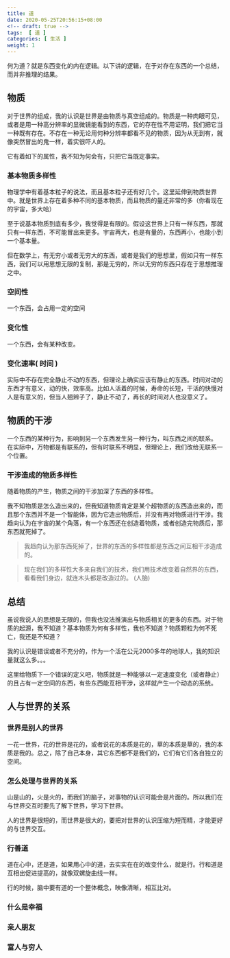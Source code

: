 ```yaml
---
title: 道
date: 2020-05-25T20:56:15+08:00
<!-- draft: true -->
tags:  [ 道 ]
categories: [ 生活 ]
weight: 1
---
```


何为道？就是东西变化的内在逻辑。以下讲的逻辑，在于对存在东西的一个总结，而并非推理的结果。
<!--more-->

## 物质
对于世界的组成，我的认识是世界是由物质与真空组成的。物质是一种肉眼可见，或者是用一种高分辨率的显微镜能看到的东西，它的存在性不用证明，我们把它当一种既有存在。不存在一种无论用何种分辨率都看不见的物质，因为从无到有，就像突然冒出的鬼一样，着实很吓人的。

它有着如下的属性，我不知为何会有，只把它当既定事实。

### 基本物质多样性
物理学中有着基本粒子的说法，而且基本粒子还有好几个。这里延伸到物质世界中。就是世界上存在着多种不同的基本物质，而且物质的量还非常的多（你看现在的宇宙，多大哈）

至于说基本物质到底有多少，我觉得是有限的。假设这世界上只有一样东西，那就只有一样东西，不可能冒出来更多。宇宙再大，也是有量的，东西再小，也能小到一个基本量。

但在数学上，有无穷小或者无穷大的东西，或者是我们的思想里，假如只有一样东西，我们可以用思想无限的复制，那是无穷的，所以无穷的东西只存在于思想推理之中。

### 空间性
一个东西，会占用一定的空间
### 变化性
一个东西，会有某种改变。

### 变化速率( 时间 )
实际中不存在完全静止不动的东西，但理论上确实应该有静止的东西。时间对动的东西才有意义，动的快，效率高。比如人活着的时候，寿命的长短，干活的快慢对人是有意义的，但当人翘辫子了，静止不动了，再长的时间对人也没意义了。

## 物质的干涉
一个东西的某种行为，影响到另一个东西发生另一种行为，叫东西之间的联系。
在实际中，万物都是有联系的，但有时联系不明显，但理论上，我们改给无联系一个位置。

### 干涉造成的物质多样性
随着物质的产生，物质之间的干涉加深了东西的多样性。

我不知物质是怎么造出来的，但我知道物质肯定是某个超物质的东西造出来的，而且那个东西并不是一个智能体，因为它造出物质后，并没有再对物质进行干涉。我趋向认为在宇宙的某个角落，有一个东西还在创造着物质，或者创造完物质后，那东西就死掉了。

> 我趋向认为那东西死掉了，世界的东西的多样性都是东西之间互相干涉造成的。  

> 现在我们的多样性大多来自我们的技术，我们用技术改变着自然界的东西，看看我们身边，就连木头都是改造过的。 (人脑)
## 总结
虽说我说人的思想是无限的，但我也没法推演出与物质相关的更多的东西。对于物质的起源，我不知道？基本物质为何有多样性，我也不知道？物质颗粒为何不死亡，我还是不知道？

我的认识是错误或者不充分的，作为一个活在公元2000多年的地球人，我的知识量就这么多。。。

这里给物质下一个错误的定义吧，物质就是一种能够以一定速度变化（或者静止）的且占有一定空间的东西，有些东西能互相干涉，这样就产生一个动态的系统。

## 人与世界的关系
### 世界是别人的世界
一花一世界，花的世界是花的，或者说花的本质是花的，草的本质是草的，我的本质是我的。总之，除了自己本身，其它东西都不是我们的，它们有它们各自独立的空间。
### 怎么处理与世界的关系
山是山的，火是火的，而我们的脑子，对事物的认识可能会是片面的。所以我们在与世界交互时要先了解下世界，学习下世界。

人的世界是很短的，而世界是很大的，要把对世界的认识压缩为短而精，才能更好的与世界交互。

### 行善道
道在心中，还是道，如果用心中的道，去实实在在的改变什么，就是行。行和道是互相出促进提高的，就像双螺旋曲线一样。

行的时候，脑中要有道的一个整体概念，映像清晰，相互比对。

### 什么是幸福
### 亲人朋友
### 富人与穷人
